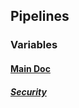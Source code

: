 ## Pipelines

### Variables

#### [Main Doc](https://learn.microsoft.com/en-us/azure/devops/pipelines/process/variables?view=azure-devops&tabs=yaml)

##### [Security](https://learn.microsoft.com/en-us/azure/devops/pipelines/security/inputs?view=azure-devops)
